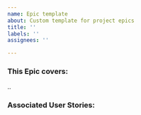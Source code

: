 ```yaml
---
name: Epic template
about: Custom template for project epics
title: ''
labels: ''
assignees: ''

---
```


### This Epic covers: 
..

### Associated User Stories:
